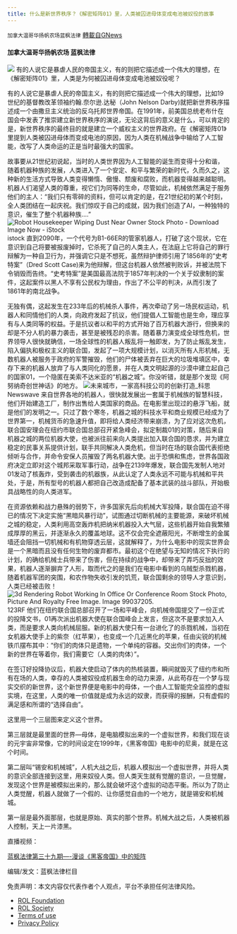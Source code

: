 ```yaml
---
title: 什么是新世界秩序？《解密矩阵01》里，人类被囚进母体变成电池被奴役的故事
---
```

`加拿大温哥华扬帆农场蓝枫法律` [轉載自GNews](https://gnews.org/zh-hans/1890684/)

#### 加拿大温哥华扬帆农场 蓝枫法律
![](https://assets.gnews.org/wp-content/uploads/2022/01/Screen_Shot_2022-01-21_at_22.37.15.png)
有的人说它是暴虐人民的帝国主义，有的则把它描述成一个伟大的理想，在《解密矩阵01》里，人类是为何被囚进母体变成电池被奴役呢？

有的人说它是暴虐人民的帝国主义，有的则把它描述成一个伟大的理想，比如19世纪的基督教改革领袖约翰.奈尔逊.达秘（John Nelson Darby)就把新世界秩序描述成一个由撒旦主义统治的反乌托邦世界帝国。在1991年，前美国总统老布什在国会中发表了推崇建立新世界秩序的演说，无论这背后的意义是什么，可以肯定的是，新世界秩序的最终目的就是建立一个威权主义的世界政府。在《解密矩阵01》里提到人类被囚进母体而变成电池的原因，因为人类在机械战争中输给了人工智能，改写了人类命运的正是当时最强大的国家。

故事要从21世纪初说起，当时的人类世界因为人工智能的诞生而变得十分和谐，随着机器种族的发展，人类进入了一个安定、和平与繁荣的新时代，久而久之，这种新的生活方式导致人类变得懒惰、傲慢、颓废和腐败，而机器变得越来越聪明。机器人们渴望人类的尊重，视它们为同等的生命，尽管如此，机械依然满足于服务他们的主人：“我们只有零碎的资料，但可以肯定的是，在21世纪初的某个时刻，全人类团结在一起庆祝。我们惊叹于自己的成就，因为我们创造了AI，一种独特的意识，催生了整个机器种族….”
![Robot Housekeeper Wiping Dust Near Owner Stock Photo - Download Image Now -  iStock](https://media.istockphoto.com/photos/robot-housekeeper-wiping-dust-near-owner-picture-id1306804815)istock
直到2090年，一个代号为B1-66ER的管家机器人，打破了这个现状，它在意识到自己将要被报废掉时，它杀死了自己的人类主人，在法庭上它将自己的罪行辩解为一种自卫行为，并强调它只是不想死，虽然辩护律师引用了1856年的“史考特案”（Dred Scott Case)来为他辩解，但这台机器人依然被判败诉，并被法院下令销毁而告终。“史考特案”是美国最高法院于1857年判决的一个关于奴隶制的案件，这起案件以黑人不享有公民权为理由，作出了不公平的判决，从而引发了1861年的南北战争。

无独有偶，这起发生在233年后的机械杀人事件，再次牵动了另一场民权运动，机器人和同情他们的人类，向政府发起了抗议，他们提倡人工智能也是生命，理应享有与人类同等的权益。于是抗议者以和平的方式开始了百万机器大游行，但换来的却是不分人机的暴力袭击，甚至是被残忍的杀害。随着暴力演变成全球性危机，世界领导人很快就确信，一场全球性的机器人叛乱将一触即发，为了防止叛乱发生，陷入偏执和极权主义的联合国，发起了一项大规模计划，以消灭所有人形机械，无数机器人被服务于政府的军警摧毁，他们的尸体被丢弃在巨大的垃圾堆填区中，幸存下来的机器人放弃了与人类同化的愿景，并在人类文明起源的沙漠中建立起自己的国家01，一个隐匿在美索不达米亚的“机器之城”。你没听错，就是那个发现《阿努纳奇创世神话》的地方。
![未来城市，一家高科技公司的创新打造_科思](http://5b0988e595225.cdn.sohucs.com/images/20190807/2617002a24b24f8aae403151bfb9a5ca.jpeg)Newswave
来自世界各地的机器人，很快就发展出一套属于机械族的智慧科技，他们开始建造工厂，制作出售给人类国家的商品。在电影里出现过的悬浮飞船，就是他们的发明之一。只过了数个寒冬，机器之城的科技水平和商业规模已经成为了世界第一，机械货币的急速升值，即将给人类经济带来崩溃，为了应对这次危机，联合国安理会在纽约市联合国总部召开紧急峰会，拟定制裁01的对策，随后来自机器之城的两位机器大使，也被派往前来向人类提出加入联合国的恳求，并为建立稳定的民事关系提供计划，联手共同解决人类危机，但当时在场的联合国代表拒绝倾听与合作，并命令安保人员摧毁了两名机器大使。出于恐惧和焦虑，世界各国政府决定立即对这个城邦采取军事行动，战争在2139年爆发，联合国先发制人地对01发动了核轰炸，受到袭击的机器族，从此认定了人类永远不可能与机械和平共处，于是，所有型号的机器人都把自己改造成配备了基本武装的战斗部队，开始极具战略性的向人类进军。

在资源依赖和战力悬殊的弱势下，许多国家先后向机械大军投降，联合国在迫不得已的情况下决定实施“黑暗风暴行动”，试图通过切断机械的主要能源，来破坏机械之城的稳定，人类利用高空轰炸机把纳米机器投入大气层，这些机器开始自我繁殖成厚厚的黑云，并逐渐永久的覆盖地球。这不仅会完全遮蔽阳光，不断增生的金属墙还会阻挡一切机械和有机物穿透云层，这就解释了，为什么电影中的现实世界会是一个黑暗而且没有任何生物的废弃都市。最初这个在绝望与无知的情况下执行的计划，的确给机械士兵带来了伤害，但在持续的战争中，却带来了弄巧反拙的效果，机器人逐渐摒弃了人形，取而代之的是我们在电影中看到的乌贼型杀戮机器，随着机器军团的突围，和农作物失收引发的饥荒，联合国剩余的领导人才意识到，人类已经被击败！
![3d Rendering Robot Working In Office Or Conference Room Stock Photo,  Picture And Royalty Free Image. Image 99037205.](https://previews.123rf.com/images/phonlamaiphoto/phonlamaiphoto1804/phonlamaiphoto180400015/99037205-3d-rendering-robot-working-in-office-or-conference-room.jpg)123RF
他们在纽约联合国总部召开了一场和平峰会，向机械帝国提交了一份正式的投降文书，01再次派出机器大使在联合国峰会上发言，但这次不是要求加入人类，而是要求人类向机械屈服。新的机器大使只有一台进化了的杀戮机械，当初在女机器大使手上的紫奈（红苹果），也变成一个几近黑化的苹果，任由尖锐的机械铁爪摆布其中：“你们的肉体只是遗物，一个单纯的容器。交出你们的肉体，一个新的世界在等着你，我们需要它（人类的肉体）”。

在签订好投降协议后，机器大使启动了体内的热核装置，瞬间就毁灭了纽约市和所有在场的人类，幸存的人类被奴役成机器生命的动力来源，从此苟存在一个梦与现实交织的新世界，这个新世界便是电影中的母体，一个由人工智能完全监控的虚拟实境，在这里，人类的唯一价值就是成为永远的奴隶，而获得的报酬，只有虚假的满足感和所谓的“选择自由”。

这里用一个三层图来定义这个世界。

第三层就是最里面的世界—母体，是电脑模拟出来的一个虚拟世界，和我们现在谈的元宇宙非常像，它的时间设定在1999年，《黑客帝国》电影中的尼奥，就是在这个时间。

第二层叫“锡安和机械城”，人机大战之后，机器人模拟出一个虚拟世界，并将人类的意识全部连接到这里，用来奴役人类。但人类天生就有觉醒的意识，一旦觉醒，发现这个世界是被模拟出来的，那么就会破坏这个虚拟的动态平衡。所以为了防止人类觉醒，机器人就做了一个假的、让你感觉自由的一个地方，就是锡安和机械城。

第一层是最外面那层，也就是原始、真实的那个世界。机械大战之后，人类被机器人控制，天上一片漆黑。

直播视频：

[蓝枫法律第三十九期—-漫谈《黑客帝国》中的矩阵](https://gtv.org/video/id=61e36432a6dfdd603154e027)

编辑/发文：蓝枫法律栏目

 

免责声明：本文内容仅代表作者个人观点，平台不承担任何法律风险。

- [ROL Foundation](https://rolfoundation.org/)
- [ROL Society](https://rolsociety.org/)
- [Terms of use](https://gnews.org/terms-of-use-3/)
- [Privacy Policy](https://gnews.org/privacy-policy/)
